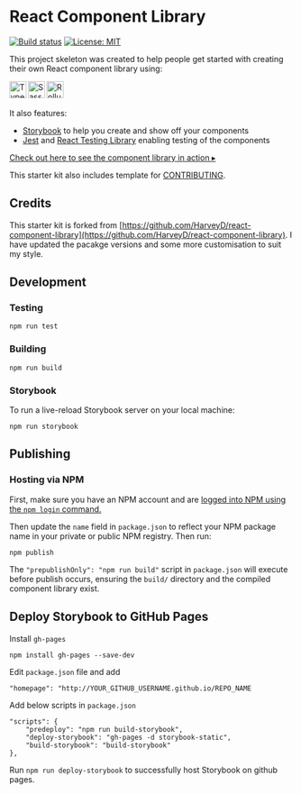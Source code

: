 # React Component Library

[![Build status](https://badge.buildkite.com/90ff98db996bb137c5be1bdce666c4b1ce68a25b17af0a6a04.svg?branch=master)](https://buildkite.com/harvey/react-component-library)
[![License: MIT](https://img.shields.io/badge/License-MIT-green.svg)](https://opensource.org/licenses/MIT)

This project skeleton was created to help people get started with creating their own React component library using:

  <img align="left" alt="TypeScript" width="30px" src="https://user-images.githubusercontent.com/6031883/144184752-6ed32b67-f687-4801-a156-e066af43362d.png" />
  <img align="left" alt="Sass" width="30px" src="https://user-images.githubusercontent.com/6031883/144184606-e6080dc1-c0e5-4cff-960e-0327e1bea58e.png" />
  <img align="left" alt="Rollup" width="30px" src="https://user-images.githubusercontent.com/6031883/144184830-bb3a4c0d-0d83-4a52-860a-ba94dfb7460f.png" />


<br />
<br />

It also features:

- [Storybook](https://storybook.js.org/) to help you create and show off your components
- [Jest](https://jestjs.io/) and [React Testing Library](https://github.com/testing-library/react-testing-library) enabling testing of the components

[Check out here to see the component library in action ▸](https://manisuec.github.io/ts-react-lib-starter/)

This starter kit also includes template for [CONTRIBUTING](CONTRIBUTING.md).

## Credits

This starter kit is forked from [https://github.com/HarveyD/react-component-library](https://github.com/HarveyD/react-component-library). 
I have updated the pacakge versions and some more customisation to suit my style.


## Development

### Testing

```
npm run test
```

### Building

```
npm run build
```

### Storybook

To run a live-reload Storybook server on your local machine:

```
npm run storybook
```

## Publishing

### Hosting via NPM

First, make sure you have an NPM account and are [logged into NPM using the `npm login` command.](https://docs.npmjs.com/creating-a-new-npm-user-account)

Then update the `name` field in `package.json` to reflect your NPM package name in your private or public NPM registry. Then run:

```
npm publish
```

The `"prepublishOnly": "npm run build"` script in `package.json` will execute before publish occurs, ensuring the `build/` directory and the compiled component library exist.


## Deploy Storybook to GitHub Pages

Install `gh-pages`

`npm install gh-pages --save-dev`

Edit `package.json` file and add 

`"homepage": "http://YOUR_GITHUB_USERNAME.github.io/REPO_NAME`

Add below scripts in `package.json` 

```
"scripts": {
    "predeploy": "npm run build-storybook",
    "deploy-storybook": "gh-pages -d storybook-static",
    "build-storybook": "build-storybook"
},
```

Run `npm run deploy-storybook` to successfully host Storybook on github pages. 
